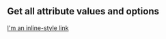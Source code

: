 # 

## Get all attribute values and options

[I'm an inline-style link](./all_attributes_by_sku.sql)

##
